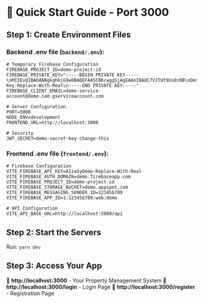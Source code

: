 # 🚀 Quick Start Guide - Port 3000

## Step 1: Create Environment Files

### Backend .env file (`backend/.env`):
```env
# Temporary Firebase Configuration
FIREBASE_PROJECT_ID=demo-project-id
FIREBASE_PRIVATE_KEY="-----BEGIN PRIVATE KEY-----\nMIIEvQIBADANBgkqhkiG9w0BAQEFAASCBKcwggSjAgEAAoIBAQC7VJTUt9Us8cKB\nDemo-Key-Replace-With-Real\n-----END PRIVATE KEY-----"
FIREBASE_CLIENT_EMAIL=demo-service-account@demo.iam.gserviceaccount.com

# Server Configuration
PORT=5000
NODE_ENV=development
FRONTEND_URL=http://localhost:3000

# Security
JWT_SECRET=demo-secret-key-change-this
```

### Frontend .env file (`frontend/.env`):
```env
# Firebase Configuration
VITE_FIREBASE_API_KEY=AIzaSyDemo-Replace-With-Real
VITE_FIREBASE_AUTH_DOMAIN=demo.firebaseapp.com
VITE_FIREBASE_PROJECT_ID=demo-project-id
VITE_FIREBASE_STORAGE_BUCKET=demo.appspot.com
VITE_FIREBASE_MESSAGING_SENDER_ID=123456789
VITE_FIREBASE_APP_ID=1:123456789:web:demo

# API Configuration
VITE_API_BASE_URL=http://localhost:5000/api
```

## Step 2: Start the Servers
Run: `yarn dev`

## Step 3: Access Your App
🚀 **http://localhost:3000** - Your Property Management System
🔐 **http://localhost:3000/login** - Login Page
📝 **http://localhost:3000/register** - Registration Page
